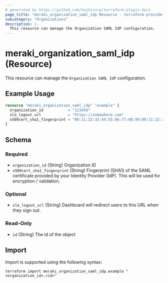```yaml
---
# generated by https://github.com/hashicorp/terraform-plugin-docs
page_title: "meraki_organization_saml_idp Resource - terraform-provider-meraki"
subcategory: "Organizations"
description: |-
  This resource can manage the Organization SAML IdP configuration.
---
```


# meraki_organization_saml_idp (Resource)

This resource can manage the `Organization SAML IdP` configuration.

## Example Usage

```terraform
resource "meraki_organization_saml_idp" "example" {
  organization_id           = "123456"
  slo_logout_url            = "https://somewhere.com"
  x509cert_sha1_fingerprint = "00:11:22:33:44:55:66:77:88:99:00:11:22:33:44:55:66:77:88:AA"
}
```

<!-- schema generated by tfplugindocs -->
## Schema

### Required

- `organization_id` (String) Organization ID
- `x509cert_sha1_fingerprint` (String) Fingerprint (SHA1) of the SAML certificate provided by your Identity Provider (IdP). This will be used for encryption / validation.

### Optional

- `slo_logout_url` (String) Dashboard will redirect users to this URL when they sign out.

### Read-Only

- `id` (String) The id of the object

## Import

Import is supported using the following syntax:

```shell
terraform import meraki_organization_saml_idp.example "<organization_id>,<id>"
```

